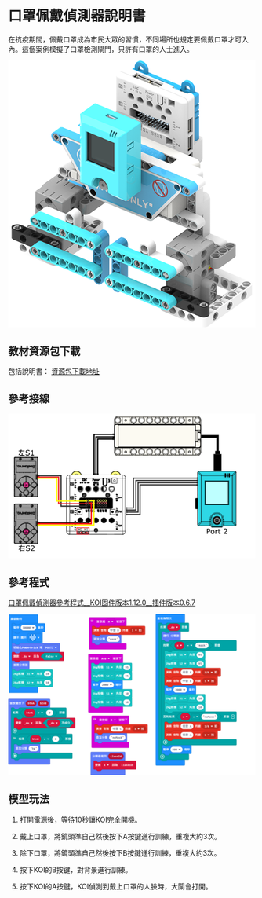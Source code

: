 # 口罩佩戴偵測器說明書

在抗疫期間，佩戴口罩成為市民大眾的習慣，不同場所也規定要佩戴口罩才可入內。這個案例模擬了口罩檢測閘門，只許有口罩的人士進入。

![](../../images/maskdoor.png)

## 教材資源包下載

包括說明書： [資源包下載地址](https://bit.ly/AIHealthCareSetBuildingGuide)

## 參考接線

![](./images/maskdoorcon.png)

## 參考程式

[口罩佩戴偵測器參考程式__KOI固件版本1.12.0__插件版本0.6.7](https://makecode.microbit.org/_97xbjsJXpfmo)

![](./images/maskdoorcode.png)

## 模型玩法

1. 打開電源後，等待10秒讓KOI完全開機。

2. 戴上口罩，將鏡頭準自己然後按下A按鍵進行訓練，重複大約3次。

3. 除下口罩，將鏡頭準自己然後按下B按鍵進行訓練，重複大約3次。

4. 按下KOI的B按鍵，對背景進行訓練。

5. 按下KOI的A按鍵，KOI偵測到戴上口罩的人臉時，大閘會打開。



